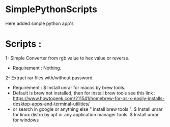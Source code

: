 # SimplePythonScripts
Here added simple python app's



# Scripts :

1- Simple Converter from rgb value to hex value or reverse.

- Requirement : Nothing.


2- Extract rar files with/without password.

- Requirement :
$ Install unrar for macos by brew tools.
- Default is brew not installed, then for install brew tools see this link : https://www.howtogeek.com/211541/homebrew-for-os-x-easily-installs-desktop-apps-and-terminal-utilities/
- or search in google or anything else " install brew tools ".
$ Install unrar for linux distro by apt or any application manager tools.
$ Install unrar for windows

